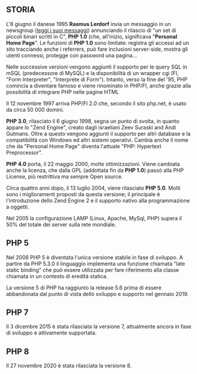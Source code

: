 ## STORIA

L'8 giugno il danese 1995 **Rasmus Lerdorf** invia un messaggio in un newsgroup ([leggi i suoi messaggi](https://en.wikiquote.org/wiki/Rasmus_Lerdorf)) annunciando il rilascio di "un set di piccoli binari scritti in C", **PHP 1.0** (che, all'inizio, significava "**Personal Home Page**". Le funzioni di **PHP 1.0** sono limitate: registra gli accessi ad un sito tracciando anche i referrers, può fare inclusioni server-side, mostra gli utenti connessi, protegge con password una pagina...

Nelle successive versioni vengono aggiunti il supporto per le query SQL in mSQL (predecessore di MySQL) e la disponibilità di un wrapper cgi (FI, "Form Interpreter", "Interprete di Form"). Intanto, verso la fine del '95, PHP comincia a diventare famoso e viene rinominato in PHP/FI, anche grazie alla possibilità di integrare PHP nelle pagine HTML

Il 12 novembre 1997 arriva PHP/FI 2.0 che, secondo il sito php.net, è usato da circa 50 000 domini.

**PHP 3.0**, rilasciato il 6 giugno 1998, segna un punto di svolta, in quanto appare lo "Zend Engine", creato dagli israeliani Zeev Suraski and Andi Gutmans. Oltre a questo vengono aggiunti il supporto per altri database e la compatibilità con Windows ed altri sistemi operativi. Cambia anche il nome che da "Personal Home Page" diventa l'attuale "PHP: Hypertext Preprocessor".

**PHP 4.0** porta, il 22 maggio 2000, molte ottimizzazioni. Viene cambiata anche la licenza, che dalla GPL (addottata fin da **PHP 1.0**) passò alla PHP License, più restrittiva ma sempre Open source.

Circa quattro anni dopo, il 13 luglio 2004, viene rilasciato **PHP 5.0**. Molti sono i miglioramenti proposti da questa versione; il principale è l'introduzione dello Zend Engine 2 e il supporto nativo alla programmazione a oggetti.

Nel 2005 la configurazione LAMP (Linux, Apache, MySql, PHP) supera il 50% del totale dei server sulla rete mondiale. 

## PHP 5

Nel 2008 PHP 5 è diventata l'unica versione stabile in fase di sviluppo. A partire da PHP 5.3.0 il linguaggio implementa una funzione chiamata "late static binding" che può essere utilizzata per fare riferimento alla classe chiamata in un contesto di eredità statica.

La versione 5 di PHP ha raggiunto la release 5.6 prima di essere abbandonata dal punto di vista dello sviluppo e supporto nel gennaio 2019.

## PHP 7

Il 3 dicembre 2015 è stata rilasciata la versione 7, attualmente ancora in fase di sviluppo e attivamente supportata.

## PHP 8

Il 27 novembre 2020 è stata rilasciata la versione 8.
